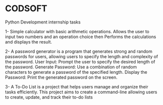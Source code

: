 # CODSOFT
Python Development internship tasks

1-  Simple calculator with basic arithmetic operations. Allows the user to input two numbers 
    and an operation choice then Performs the calculations and displays the result.

2- A password generator is a program that generates strong and random passwords for users, allowing users 
   to specify the length and complexity of the password.
   User Input: Prompt the user to specify the desired length of the password.
   Generate Password: Use a combination of random characters to generate a password of the specified length.
   Display the Password: Print the generated password on the screen.

3- A To-Do List is a project that helps users manage and organize their tasks efficiently. This project aims 
   to create a command-line allowing users to create, update, and track their to-do lists
